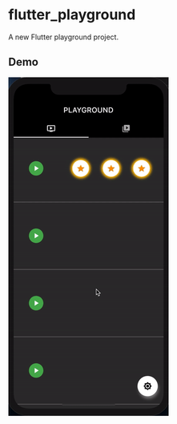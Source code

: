 # flutter_playground

A new Flutter playground project.

## Demo

![alt text](https://github.com/Dsazz/flutter_playground/blob/master/demo.gif)

